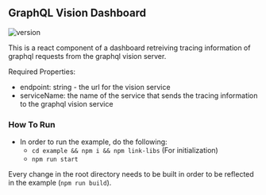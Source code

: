 GraphQL Vision Dashboard
--------------------------
![version](https://img.shields.io/npm/v/graphql-vision-react-dashboard)

This is a react component of a dashboard retreiving tracing information of graphql requests from the graphql vision server.

Required Properties:
- endpoint: string - the url for the vision service
- serviceName: the name of the service that sends the tracing information to the graphql vision service

### How To Run
- In order to run the example, do the following:
    - `cd example && npm i && npm link-libs` (For initialization)
    - `npm run start`

Every change in the root directory needs to be built in order to be reflected in the example (`npm run build`).
    
